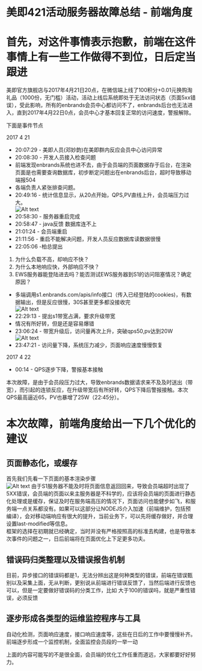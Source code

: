 # 美即421活动服务器故障总结 - 前端角度

<h1>首先，对这件事情表示抱歉，前端在这件事情上有一些工作做得不到位，日后定当跟进</h1>

美即官方旗舰店与2017年4月21日20点，在微信端上线了100积分+0.01元换购淘礼品（1000份，无门槛）活动，活动上线后系统即处于无法访问状态（页面5xx错误），受此影响，所有的enbrands会员中心都访问不了，enbrands后台也无法进入，直到2017年4月22日0点，会员中心才基本回复正常的访问速度，警报解除。

下面是事件节点

2017 4 21
- 20:07:29 - 美即人员(邓妙韵)在美即群内反应会员中心访问异常
- 20:08:30 - 开发人员接入检查问题
- 前端发现enbrands系统也进不去，由于会员端的页面数据存于后台，在渲染页面是也需要查询数据库，初步断定问题出在enbrands后台，超时导致移动端报504
- 各端负责人紧张排查问题。
- 20:49:16 - 统计信息显示，从20点开始，QPS,PV直线上升，会员端压力过大。<br>
![Alt text](http://enbrands-2.oss-cn-shanghai.aliyuncs.com/pv-qps.png)
- 20:58:30 - 服务器重启完成
- 20:58:47 - java反馈 数据库连不上
- 21:01:24 - 会员端重启
- 21:11:56 - 重启不能解决问题，开发人员反应数据库读数据很慢
- 22:05:06 -柏总提出
 1. 为什么负载不高，却响应不快？
 2. 为什么本地响应快，外部响应不快？
 3. EWS服务器能登陆进去吗？能否测试EWS服务器到S1的访问阻塞情况？确定原因？

- 多端调用s1.enbrands.com/apis/info接口（传入已经登陆的cookies)，有数据输出，但是反应很慢，30S甚至更多都没接收完
<br>![Alt text](http://enbrands-2.oss-cn-shanghai.aliyuncs.com/timeout.png)
- 22:29:13 - 提出s1带宽占满，要求升级带宽
- 情况有所好转，但是还是容易爆错
- 23:06:24 - 带宽升级后，访问量再次上升，突破qps50,pv达到20W
<br>![Alt text](http://enbrands-2.oss-cn-shanghai.aliyuncs.com/pv-2.png)
- 23:47:21 - 访问量下降，系统压力减少，页面响应速度慢慢恢复

2017 4 22
- 00:14 - QPS逐步下降，警报基本接触

本次故障，是由于会员段压力过大，导致enbrands数据请求来不及及时送出（带宽），而引起的连锁反应，在升级带宽后有所好转，QPS下降后警报接触。本次QPS最高逼近65，PV也暴增了25W（22:45分）。

# 本次故障，前端角度给出一下几个优化的建议

## 页面静态化，或缓存
首先我们先看一下页面的基本渲染步骤
<br>![Alt text](http://enbrands-2.oss-cn-shanghai.aliyuncs.com/render-process.png)
由于S1服务器不能及时将页面信息返回回来，导致会员端超时出现了5XX错误，会员端的页面以来主服务器是不科学的，应该将会员端的页面进行静态化处理或是缓存，保证及时在服务端高压的情况下，页面访问也能健步如飞，和服务端一点关系都没有。如果可以这部分让NODEJS介入加速（前端维护，包括预编译），会对移动端响应有很大的提升，当前业务下，可以先将缓存做好，并合理设置last-modified等信息。<br>
框架的选择在初期就已经确定，当时并没有严格按照高的标准去构建，也是导致本次事件的问题之一，日后前端将在页面优化上下足更多功夫。

## 错误码归类整理以及错误报告机制
目前，异步接口的错误码都是1，无法分辨出这是何种类型的错误，前端在错误甄别以及采集上面，无从判断，更别说从前端进行错误反馈了，当然后端进行反馈也可以，但是一定要做好错误码的分类工作，比如 大于100的错误吗，就是严重性错误，必须反馈

## 逐步形成各类型的运维监控程序与工具
自动化检测，页面响应速度，接口响应速度等，这些在日后的工作中要慢慢补齐。前端逐步形成一个监控机制，全面监控会员段的一举一动

上面的内容可能写的不是很全面，会员端的优化工作任重而道远，大家都要好好努力。
